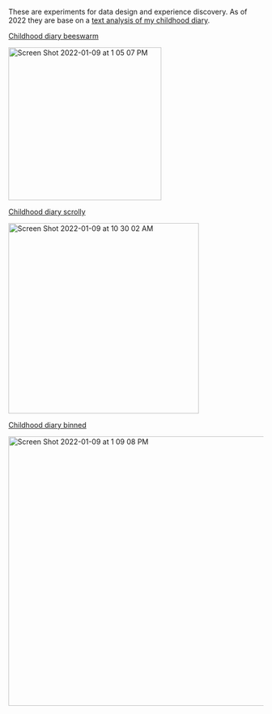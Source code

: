 These are experiments for data design and experience discovery. As of 2022 they are base on a [text analysis of my childhood diary](https://ryez.design/portfolio/journal).

[Childhood diary beeswarm](https://ryezzz.github.io/visualization-sketches/childhood-diary-swarm) 

<img width="302" alt="Screen Shot 2022-01-09 at 1 05 07 PM" src="https://user-images.githubusercontent.com/15457713/148694819-e6ed2207-f6d0-433a-9c26-a24fbf437baa.png">


[Childhood diary scrolly](https://ryezzz.github.io/visualization-sketches/childhood-diary) 

<img width="376" alt="Screen Shot 2022-01-09 at 10 30 02 AM" src="https://user-images.githubusercontent.com/15457713/148688993-37c9fbc7-2c2f-4861-869c-bb90ab40073c.png">

[Childhood diary binned]( https://ryezzz.github.io/visualization-sketches/childhood-diary-binned)

<img width="532" alt="Screen Shot 2022-01-09 at 1 09 08 PM" src="https://user-images.githubusercontent.com/15457713/148694844-a9259a84-52d8-4a47-9e3c-53bab04a35ce.png">

